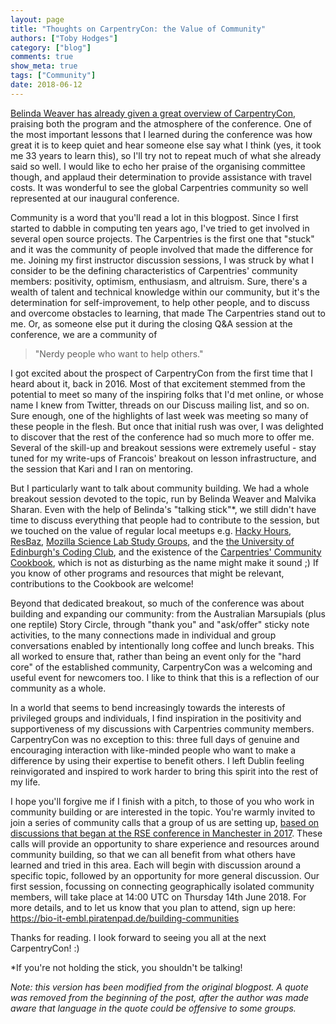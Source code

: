 ```yaml
---
layout: page
title: "Thoughts on CarpentryCon: the Value of Community"
authors: ["Toby Hodges"]
category: ["blog"]
comments: true
show_meta: true
tags: ["Community"]
date: 2018-06-12
---
```


[Belinda Weaver has already given a great overview of CarpentryCon](https://carpentries.org/blog/2018/06/carpentry-con-report/),
praising both the program and the atmosphere of the conference. One of the
most important lessons that I learned during the conference was how great it is
to keep quiet and hear someone else say what I think (yes, it took me 33 years
to learn this), so I'll try not to repeat much of what she already said so well.
I would like to echo her praise of the organising committee though, and applaud
their determination to provide assistance with travel costs. It was wonderful to
see the global Carpentries community so well represented at our inaugural
conference.

Community is a word that you'll read a lot in this blogpost. Since I first
started to dabble in computing ten years ago, I've tried to get
involved in several open source projects. The Carpentries is the first one that
"stuck" and it was the community of people involved that made the difference for
me. Joining my first instructor discussion sessions, I was struck by what I consider
to be the defining characteristics of Carpentries' community members: positivity,
optimism, enthusiasm, and altruism. Sure, there's a wealth of talent and technical
knowledge within our community, but it's the determination for self-improvement,
to help other people, and to discuss and overcome obstacles to learning, that
made The Carpentries stand out to me. Or, as someone else put it during the
closing Q&A session at the conference, we are a community of

> "Nerdy people who want to help others."

I got excited about the prospect of CarpentryCon from the first time that I
heard about it, back in 2016. Most of that excitement stemmed from the potential
to meet so many of the inspiring folks that I'd met online, or whose name I knew from
Twitter, threads on our Discuss mailing list, and so on. Sure enough, one of the
highlights of last week was meeting so many of these people in the flesh.
But once that initial rush was over, I was delighted to discover that the rest
of the conference had so much more to offer me. Several of the skill-up and breakout
sessions were extremely useful - stay tuned for my write-ups of Francois'
breakout on lesson infrastructure, and the session that Kari and I ran on
mentoring.

But I particularly want to talk about community building. We had a whole
breakout session devoted to the topic, run by Belinda Weaver and Malvika Sharan.
Even with the help of Belinda's "talking stick"\*, we still didn't have time to
discuss everything that people had to contribute to the session, but we touched
on the value of regular local meetups e.g. [Hacky Hours](https://hackyhour.github.io/),  [ResBaz](https://resbazblog.wordpress.com/),
[Mozilla Science Lab Study Groups](https://science.mozilla.org/programs/studygroups), and the
[the University of Edinburgh's Coding Club](https://ourcodingclub.github.io/),
and the existence of the [Carpentries' Community Cookbook](https://cookbook.carpentries.org/introduction/00-index.html#building-or-improving-your-own-local-community),
which is not as disturbing as the name might make it sound ;)
If you know of other programs and resources that might be relevant, contributions to the Cookbook are welcome!

Beyond that dedicated breakout, so much of the conference was about building and expanding
our community: from the Australian Marsupials (plus one reptile) Story Circle,
through "thank you" and "ask/offer" sticky note activities, to the many connections made
in individual and group conversations enabled by intentionally long coffee and
lunch breaks. This all worked to ensure that, rather than being an event only
for the "hard core" of the established community, CarpentryCon was a welcoming
and useful event for newcomers too. I like to think that this is a reflection of our community as a whole.

In a world that seems to bend increasingly towards the interests of privileged
groups and individuals, I find inspiration in the positivity and supportiveness of my
discussions with Carpentries community members. CarpentryCon was no exception to
this: three full days of genuine and encouraging interaction with like-minded
people who want to make a difference by using their expertise to benefit others.
I left Dublin feeling reinvigorated and inspired to work harder to bring this
spirit into the rest of my life.

I hope you'll forgive me if I finish with a pitch, to those of you who work in community building or are interested in
the topic. You're warmly invited to join a series of community calls that a group of
us are setting up, [based on discussions that began at the RSE conference in Manchester in 2017](https://software.ac.uk/blog/2018-05-11-building-communities-support-research-software-engineering-blog-series-33).
These calls will provide an opportunity to share
experience and resources around community building, so that we can all benefit
from what others have learned and tried in this area. Each will begin with
discussion around a specific topic, followed by an opportunity for more general
discussion. Our first session, focussing on connecting geographically isolated
community members, will take place at 14:00 UTC on Thursday 14th June 2018.
For more details, and to let us know that you plan to attend, sign up here:
https://bio-it-embl.piratenpad.de/building-communities

Thanks for reading. I look forward to seeing you all at the next CarpentryCon! :)

\*If you're not holding the stick, you shouldn't be talking!

_Note: this version has been modified from the original blogpost. A quote was removed from the beginning of the post,
after the author was made aware that language in the quote could be offensive to some groups._
